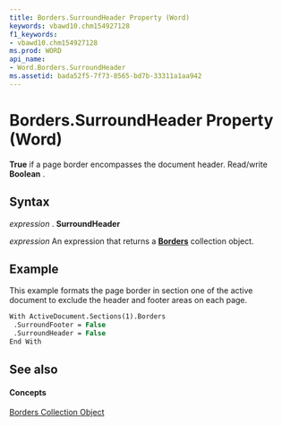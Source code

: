```yaml
---
title: Borders.SurroundHeader Property (Word)
keywords: vbawd10.chm154927128
f1_keywords:
- vbawd10.chm154927128
ms.prod: WORD
api_name:
- Word.Borders.SurroundHeader
ms.assetid: bada52f5-7f73-8565-bd7b-33311a1aa942
---
```



# Borders.SurroundHeader Property (Word)

 **True** if a page border encompasses the document header. Read/write **Boolean** .


## Syntax

 _expression_ . **SurroundHeader**

 _expression_ An expression that returns a **[Borders](borders-object-word.md)** collection object.


## Example

This example formats the page border in section one of the active document to exclude the header and footer areas on each page.


```vb
With ActiveDocument.Sections(1).Borders 
 .SurroundFooter = False 
 .SurroundHeader = False 
End With
```


## See also


#### Concepts


[Borders Collection Object](borders-object-word.md)

